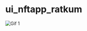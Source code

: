 # ui_nftapp_ratkum
![Gif 1](https://github.com/Ratkum01/ui_nft_ratkum/blob/main/assets/readme/ui_nft_ratkum.gif?raw=true)
